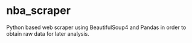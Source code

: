 # nba_scraper
Python based web scraper using BeautifulSoup4 and Pandas in order to obtain raw data for later analysis.
